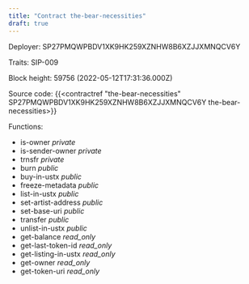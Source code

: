 ```yaml
---
title: "Contract the-bear-necessities"
draft: true
---
```

Deployer: SP27PMQWPBDV1XK9HK259XZNHW8B6XZJJXMNQCV6Y

Traits:
SIP-009 



Block height: 59756 (2022-05-12T17:31:36.000Z)

Source code: {{<contractref "the-bear-necessities" SP27PMQWPBDV1XK9HK259XZNHW8B6XZJJXMNQCV6Y the-bear-necessities>}}

Functions:

* is-owner _private_
* is-sender-owner _private_
* trnsfr _private_
* burn _public_
* buy-in-ustx _public_
* freeze-metadata _public_
* list-in-ustx _public_
* set-artist-address _public_
* set-base-uri _public_
* transfer _public_
* unlist-in-ustx _public_
* get-balance _read_only_
* get-last-token-id _read_only_
* get-listing-in-ustx _read_only_
* get-owner _read_only_
* get-token-uri _read_only_
